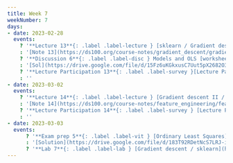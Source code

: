```yaml
---
title: Week 7
weekNumber: 7
days:
- date: 2023-02-28
  events:
    ? '**Lecture 13**{: .label .label-lecture } [sklearn / Gradient descent I](lecture/lec13)'
    : '[Note 13](https://ds100.org/course-notes/gradient_descent/gradient_descent.html)'
    ? '**Discussion 6**{: .label .label-disc } Models and OLS [worksheet](https://drive.google.com/file/d/1DuzM0MSPoraWd1AC0F9LqvvBnZqONAM1/view?usp=sharing), [notebook](https://data100.datahub.berkeley.edu/hub/user-redirect/git-pull?repo=https%3A%2F%2Fgithub.com%2FDS-100%2Fsp23&branch=main&urlpath=lab%2Ftree%2Fsp23%2Fdisc%2Fdisc06%2Fdisc06_coding_exercises.ipynb)'
    : '[Sol](https://drive.google.com/file/d/15Fz6uKGkxusC7Uut5pX2682O3k5Fh5uo/view?usp=sharing), [Notebook Sol](https://data100.datahub.berkeley.edu/hub/user-redirect/git-pull?repo=https%3A%2F%2Fgithub.com%2FDS-100%2Fsp23&branch=main&urlpath=lab%2Ftree%2Fsp23%2Fdisc%2Fdisc06%2Fdisc06_coding_exercises_solutions.ipynb)'
    ? '**Lecture Participation 13**{: .label .label-survey }[Lecture Participation 13](https://app.sli.do/event/5vSpASQwdiFtLG4nJ6nD75/embed/polls/5c89d11f-8ac3-4f61-97e0-eba9a4087e08)'
    : ''
- date: 2023-03-02
  events:
    ? '**Lecture 14**{: .label .label-lecture } [Gradient descent II / Feature Engineering](lecture/lec14)'
    : '[Note 14](https://ds100.org/course-notes/feature_engineering/feature_engineering.html)'
    ? '**Lecture Participation 14**{: .label .label-survey } [Lecture Participation 14](https://app.sli.do/event/i6Xz13Vp6b54yie68PrxgH/embed/polls/61b4983a-fd66-4a16-a102-77fe34c416c9)'
    : ''
- date: 2023-03-03
  events:
      ? '**Exam prep 5**{: .label .label-vit } [Ordinary Least Squares](https://drive.google.com/file/d/1ifPJlkWfukMHa40zDyGfX87ekf1sN9vX/view?usp=sharing)'
      : '[Solution](https://drive.google.com/file/d/183T92RDetNcS7LRJ-ijnQOhP3Z66PgbZ/view?usp=sharing)'
      ? '**Lab 7**{: .label .label-lab } [Gradient descent / sklearn](https://data100.datahub.berkeley.edu/hub/user-redirect/git-pull?repo=https%3A%2F%2Fgithub.com%2FDS-100%2Fsp23&branch=main&urlpath=lab%2Ftree%2Fsp23%2Flab%2Flab07%2Flab07.ipynb) (due Mar 7)'
---
```

